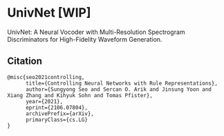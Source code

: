 # UnivNet [WIP]
UnivNet: A Neural Vocoder with Multi-Resolution Spectrogram Discriminators for High-Fidelity Waveform Generation.


## Citation
```
@misc{seo2021controlling,
      title={Controlling Neural Networks with Rule Representations}, 
      author={Sungyong Seo and Sercan O. Arik and Jinsung Yoon and Xiang Zhang and Kihyuk Sohn and Tomas Pfister},
      year={2021},
      eprint={2106.07804},
      archivePrefix={arXiv},
      primaryClass={cs.LG}
}
```
